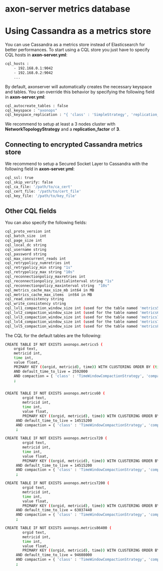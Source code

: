 # axon-server metrics database

# Using Cassandra as a metrics store
You can use Cassandra as a metrics store instead of Elasticsearch for better performances.
To start using a CQL store you just have to specify CQL hosts in **axon-server.yml**:
``` bash
cql_hosts :
    - 192.168.0.1:9042
    - 192.168.0.2:9042
    ...
```

By default, axonserver will automatically creates the necessary keyspace and tables.
You can override this behavior by specifying the following field in **axon-server.yml**:
``` bash
cql_autocreate_tables : false
cql_keyspace : "axonops"
cql_keyspace_replication : "{ 'class' : 'SimpleStrategy', 'replication_factor' : 1 }"
```

We recommend to setup at least a 3 nodes cluster with **NetworkTopologyStrategy** and a **replication_factor** of **3**.

## Connecting to encrypted Cassandra metrics store
We recommend to setup a Secured Socket Layer to Cassandra with the following field in **axon-server.yml**:
``` bash
cql_ssl: true
cql_skip_verify: false
cql_ca_file: '/path/to/ca_cert'
cql_cert_file: '/path/to/cert_file'
cql_key_file: '/path/to/key_file'
```

## Other CQL fields
You can also specify the following fields:
``` bash
cql_proto_version int                   
cql_batch_size  int                   
cql_page_size int                   
cql_local_dc string                
cql_username string                
cql_password string                
cql_max_concurrent_reads int                   
cql_retrypolicy_numretries int                   
cql_retrypolicy_min string "1s"
cql_retrypolicy_max string "10s"
cql_reconnectionpolicy_maxretries int                   
cql_reconnectionpolicy_initialinterval string "1s"
cql_reconnectionpolicy_maxinterval string  "10s"
cql_metrics_cache_max_size_mb int64 in MB               
cql_metrics_cache_max_items  int64 in MB                        
cql_read_consistency string                
cql_write_consistency string                
cql_lvl1_compaction_window_size int (used for the table named 'metrics5' when you let axonserver managing the tables automatically)                  
cql_lvl2_compaction_window_size int (used for the table named 'metrics60' when you let axonserver managing the tables automatically)                  
cql_lvl3_compaction_window_size int (used for the table named 'metrics720' when you let axonserver managing the tables automatically)                  
cql_lvl4_compaction_window_size int (used for the table named 'metrics7200' when you let axonserver managing the tables automatically)                  
cql_lvl5_compaction_window_size int (used for the table named 'metrics86400' when you let axonserver managing the tables automatically)                  
```


The CQL for the default tables are the following:
``` bash
CREATE TABLE IF NOT EXISTS axonops.metrics5 (
    orgid text,
    metricid int,   
    time int,
    value float,
    PRIMARY KEY ((orgid, metricid), time)) WITH CLUSTERING ORDER BY (time DESC)
    AND default_time_to_live = 2592000
    AND compaction = { 'class' : 'TimeWindowCompactionStrategy', 'compaction_window_unit' : 'DAYS', 'compaction_window_size' : '12'}
    ;


CREATE TABLE IF NOT EXISTS axonops.metrics60 (
		orgid text,
		metricid int, 
		time int,
		value float,
		PRIMARY KEY ((orgid, metricid), time)) WITH CLUSTERING ORDER BY (time DESC)
	 AND default_time_to_live = 14515200
	 AND compaction = { 'class' : 'TimeWindowCompactionStrategy', 'compaction_window_unit' : 'DAYS', 'compaction_window_size' : '1'}
	 ;

CREATE TABLE IF NOT EXISTS axonops.metrics720 (
		orgid text,
		metricid int, 
		time int,
		value float,
		PRIMARY KEY ((orgid, metricid), time)) WITH CLUSTERING ORDER BY (time DESC)
	 AND default_time_to_live = 14515200
	 AND compaction = { 'class' : 'TimeWindowCompactionStrategy', 'compaction_window_unit' : 'DAYS', 'compaction_window_size' : '1'}
	 ;

CREATE TABLE IF NOT EXISTS axonops.metrics7200 (
		orgid text,
		metricid int, 
		time int,
		value float,
		PRIMARY KEY ((orgid, metricid), time)) WITH CLUSTERING ORDER BY (time DESC)
	 AND default_time_to_live = 63037440
	 AND compaction = { 'class' : 'TimeWindowCompactionStrategy', 'compaction_window_unit' : 'DAYS', 'compaction_window_size' : '10'}
	 ;

CREATE TABLE IF NOT EXISTS axonops.metrics86400 (
		orgid text,
		metricid int, 
		time int,
		value float,
		PRIMARY KEY ((orgid, metricid), time)) WITH CLUSTERING ORDER BY (time DESC)
	 AND default_time_to_live = 94608000
	 AND compaction = { 'class' : 'TimeWindowCompactionStrategy', 'compaction_window_unit' : 'DAYS', 'compaction_window_size' : '120'}
	 ;

```

